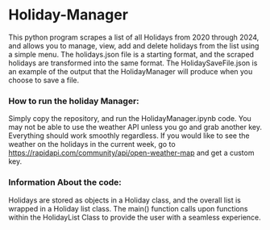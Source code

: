 # Holiday-Manager

This python program scrapes a list of all Holidays from 2020 through 2024, and allows you to manage, view, add and delete holidays from the list using a simple menu. The holidays.json file is a starting format, and the scraped holidays are transformed into the same format. The HolidaySaveFile.json is an example of the output that the HolidayManager will produce when you choose to save a file.

### How to run the holiday Manager:

Simply copy the repository, and run the HolidayManager.ipynb code. You may not be able to use the weather API unless you
go and grab another key. Everything should work smoothly regardless. If you would like to see the weather on the holidays
in the current week, go to https://rapidapi.com/community/api/open-weather-map and get a custom key.

### Information About the code:

Holidays are stored as objects in a Holiday class, and the overall list is wrapped in a Holiday list class. The main() function calls upon functions within the HolidayList Class to provide the user with a seamless experience.
